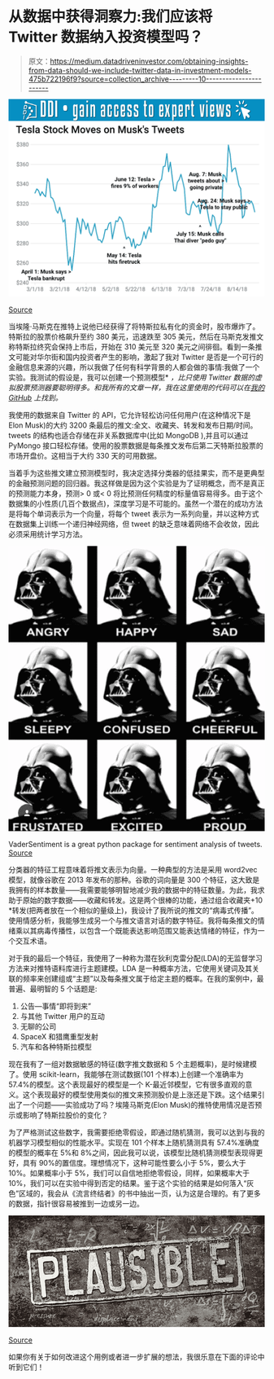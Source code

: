 # 从数据中获得洞察力:我们应该将 Twitter 数据纳入投资模型吗？

> 原文：<https://medium.datadriveninvestor.com/obtaining-insights-from-data-should-we-include-twitter-data-in-investment-models-475b722196f9?source=collection_archive---------10----------------------->

[![](img/6c753d4812cd15d7b7ad4f9b2bb1fbc1.png)](http://www.track.datadriveninvestor.com/1B9E)![](img/068e8e292f09d425c713fc5125c1ae5b.png)

[Source](https://www.wired.com/story/elon-musk-twitter-stock-tweets-libel-suit/)

当埃隆·马斯克在推特上说他已经获得了将特斯拉私有化的资金时，股市爆炸了。特斯拉的股票价格飙升至约 380 美元，迅速跌至 305 美元，然后在马斯克发推文称特斯拉终究会保持上市后，开始在 310 美元至 320 美元之间徘徊。看到一条推文可能对华尔街和国内投资者产生的影响，激起了我对 Twitter 是否是一个可行的金融信息来源的兴趣，所以我做了任何有科学背景的人都会做的事情:我做了一个实验。我测试的假设是，我可以创建一个预测模型* *，比只使用 Twitter 数据的虚拟股票预测器要聪明得多。和我所有的文章一样，我在这里使用的代码可以在[我的 GitHub](https://github.com/aaronfrederick/CEO-Twitter-Impact-on-Stocks) 上找到。*

我使用的数据来自 Twitter 的 API，它允许轻松访问任何用户(在这种情况下是 Elon Musk)的大约 3200 条最后的推文:全文、收藏夹、转发和发布日期/时间。tweets 的结构也适合存储在非关系数据库中(比如 MongoDB ),并且可以通过 PyMongo 接口轻松存储。使用的股票数据是每条推文发布后第二天特斯拉股票的市场开盘价。这相当于大约 330 天的可用数据。

当着手为这些推文建立预测模型时，我决定选择分类器的低挂果实，而不是更典型的金融预测问题的回归器。我这样做是因为这个实验是为了证明概念，而不是真正的预测能力本身，预测> 0 或< 0 将比预测任何精度的标量值容易得多。由于这个数据集的小性质(几百个数据点)，深度学习是不可能的。虽然一个潜在的成功方法是将每个单词表示为一个向量，将每个 tweet 表示为一系列向量，并以这种方式在数据集上训练一个递归神经网络，但 tweet 的缺乏意味着网络不会收敛，因此必须采用统计学习方法。

![](img/664db92399953125f6272ac7149f2e31.png)

VaderSentiment is a great python package for sentiment analysis of tweets. [Source](http://t-redactyl.io/blog/2017/04/using-vader-to-handle-sentiment-analysis-with-social-media-text.html)

分类器的特征工程意味着将推文表示为向量。一种典型的方法是采用 word2vec 模型，就像谷歌在 2013 年发布的那种。谷歌的词向量是 300 个特征，这大致是我拥有的样本数量——我需要能够明智地减少我的数据中的特征数量。为此，我求助于原始的数字数据——收藏和转发。这是两个很棒的功能，通过组合收藏夹+10 *转发(把两者放在一个相似的量级上)，我设计了我所说的推文的“病毒式传播”。使用情感分析，我能够生成另一个与推文语言对话的数字特征。我将每条推文的情绪乘以其病毒传播性，以包含一个既能表达影响范围又能表达情绪的特征，作为一个交互术语。

对于我的最后一个特征，我使用了一种称为潜在狄利克雷分配(LDA)的无监督学习方法来对推特语料库进行主题建模。LDA 是一种概率方法，它使用关键词及其关联的频率来创建组或“主题”以及每条推文属于给定主题的概率。在我的案例中，最普遍、最明智的 5 个话题是:

1.  公告—事情“即将到来”
2.  与其他 Twitter 用户的互动
3.  无聊的公司
4.  SpaceX 和猎鹰重型发射
5.  汽车和各种特斯拉模型

现在我有了一组对数据敏感的特征(数字推文数据和 5 个主题概率)，是时候建模了。使用 scikit-learn，我能够在测试数据(101 个样本)上创建一个准确率为 57.4%的模型。这个表现最好的模型是一个 K-最近邻模型，它有很多直观的意义。这个表现最好的模型使用类似的推文来预测股价是上涨还是下跌。这个结果引出了一个问题——实验成功了吗？埃隆马斯克(Elon Musk)的推特使用情况是否预示或影响了特斯拉股价的变化？

为了严格测试这些数字，我需要拒绝零假设，即通过随机猜测，我可以达到与我的机器学习模型相似的性能水平。实现在 101 个样本上随机猜测具有 57.4%准确度的模型的概率在 5%和 8%之间，因此我可以说，该模型比随机猜测模型表现得更好，具有 90%的置信度。理想情况下，这种可能性要么小于 5%，要么大于 10%。如果概率小于 5%，我们可以自信地拒绝零假设，同样，如果概率大于 10%，我们可以在实验中得到否定的结果。鉴于这个实验的结果是如何落入“灰色”区域的，我会从《流言终结者》的书中抽出一页，认为这是合理的。有了更多的数据，指针很容易被推到一边或另一边。

![](img/4e664c699a4c0b973cd1f95ec5101a8f.png)

[Source](https://www.aquiziam.com/the-baghdad-battery/myth-busters-plausible/)

如果你有关于如何改进这个用例或者进一步扩展的想法，我很乐意在下面的评论中听到它们！